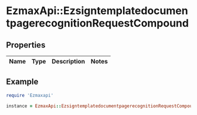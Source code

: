# EzmaxApi::EzsigntemplatedocumentpagerecognitionRequestCompound

## Properties

| Name | Type | Description | Notes |
| ---- | ---- | ----------- | ----- |

## Example

```ruby
require 'Ezmaxapi'

instance = EzmaxApi::EzsigntemplatedocumentpagerecognitionRequestCompound.new()
```

